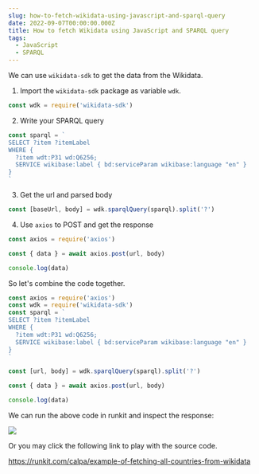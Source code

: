 ```yaml
---
slug: how-to-fetch-wikidata-using-javascript-and-sparql-query
date: 2022-09-07T00:00:00.000Z
title: How to fetch Wikidata using JavaScript and SPARQL query
tags:
  - JavaScript
  - SPARQL
---
```


We can use `wikidata-sdk` to get the data from the Wikidata.

1. Import the `wikidata-sdk` package as variable `wdk`.

```javascript
const wdk = require('wikidata-sdk')
```

2. Write your SPARQL query

```javascript
const sparql = `
SELECT ?item ?itemLabel
WHERE {
  ?item wdt:P31 wd:Q6256;
  SERVICE wikibase:label { bd:serviceParam wikibase:language "en" }
}
`
```

3. Get the url and parsed body

```javascript
const [baseUrl, body] = wdk.sparqlQuery(sparql).split('?')
```

4. Use `axios` to POST and get the response

```javascript
const axios = require('axios')

const { data } = await axios.post(url, body)

console.log(data)
```

So let's combine the code together.

```js
const axios = require('axios')
const wdk = require('wikidata-sdk')
const sparql = `
SELECT ?item ?itemLabel
WHERE {
  ?item wdt:P31 wd:Q6256;
  SERVICE wikibase:label { bd:serviceParam wikibase:language "en" }
}
`

const [url, body] = wdk.sparqlQuery(sparql).split('?')

const { data } = await axios.post(url, body)

console.log(data)
```

We can run the above code in runkit and inspect the response:

![](https://i.imgur.com/imHMWNH.png)

Or you may click the following link to play with the source code.

https://runkit.com/calpa/example-of-fetching-all-countries-from-wikidata